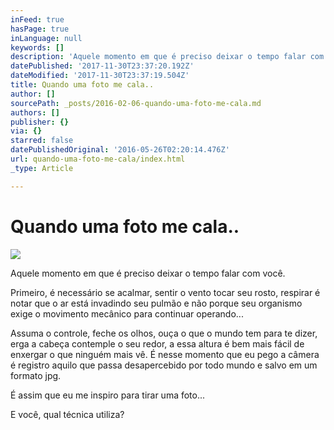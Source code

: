 ```yaml
---
inFeed: true
hasPage: true
inLanguage: null
keywords: []
description: 'Aquele momento em que é preciso deixar o tempo falar com você. '
datePublished: '2017-11-30T23:37:20.192Z'
dateModified: '2017-11-30T23:37:19.504Z'
title: Quando uma foto me cala..
author: []
sourcePath: _posts/2016-02-06-quando-uma-foto-me-cala.md
authors: []
publisher: {}
via: {}
starred: false
datePublishedOriginal: '2016-05-26T02:20:14.476Z'
url: quando-uma-foto-me-cala/index.html
_type: Article

---
```

# Quando uma foto me cala..
![](https://the-grid-user-content.s3-us-west-2.amazonaws.com/be4d99da-8140-440d-9f5d-22a992163b52.jpg)

Aquele momento em que é preciso deixar o tempo falar com você. 

Primeiro, é necessário se acalmar, sentir o vento tocar seu rosto, respirar é notar que o ar está invadindo seu pulmão e não porque seu organismo exige o movimento mecânico para continuar operando... 

Assuma o controle, feche os olhos, ouça o que o mundo tem para te dizer, erga a cabeça contemple o seu redor, a essa altura é bem mais fácil de enxergar o que ninguém mais vê. É nesse momento que eu pego a câmera é registro aquilo que passa desapercebido por todo mundo e salvo em um formato jpg. 

É assim que eu me inspiro para tirar uma foto... 

E você, qual técnica utiliza?